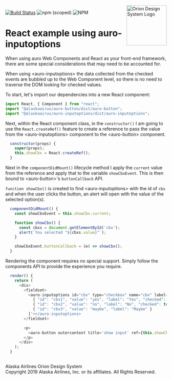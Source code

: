 <img src="https://resource.alaskaair.net/-/media/2C1969F8FB244C919205CD48429C13AC" alt="Orion Design System Logo" title="Be the change you want to see" width="125" align="right" />

[![Build Status](https://travis-ci.org/AlaskaAirlines/OrionStatelessComponents__auro-inputoptions.svg?branch=master)](https://travis-ci.org/AlaskaAirlines/OrionStatelessComponents__auro-inputoptions)
![npm (scoped)](https://img.shields.io/npm/v/@alaskaairux/auro-inputoptions.svg?color=orange)
![NPM](https://img.shields.io/npm/l/@alaskaairux/auro-inputoptions.svg?color=blue)

# React example using auro-inputoptions 

When using auro Web Components and React as your front-end framework, there are some special considerations that may need to be accounted for. 

When using \<auro-inputoptions> the data collected from the checked events are bubbled up to the Web Component level, so there is no need to traverse the DOM looking for checked values. 

To start, let's import our dependencies into a new React component:

```js
import React, { Component } from "react";
import "@alaskaairux/auro-button/dist/auro-button";
import "@alaskaairux/auro-inputoptions/dist/auro-inputoptions";
```

Next, within the React component class, in the `constructor()` I am going to use the `React.createRef()` feature to create a reference to pass the value from the \<auro-inputoptions> component to the \<auro-button> component. 

```js
  constructor(props) {
    super(props);
    this.showCbx = React.createRef();
  }
```

Next in the `componentDidMount()` lifecycle method I apply the `current` value from the reference and apply that to the variable `showCbxEvent`. This is then bound to \<auro-button>'s `buttonCallback` API. 

`function showCbx()` is created to find \<auro-inputoptions> with the id of `cbx` and when the user clicks the button, an alert will open with the value of the selected option(s). 

```js
  componentDidMount() {
    const showCbxEvent = this.showCbx.current;

    function showCbx() {
      const cbxs = document.getElementById('cbx');
      alert(`You selected "${cbxs.value}"`);
    }

    showCbxEvent.buttonCallback = (e) => showCbx();
  }
```

Rendering the component requires no special support. Simply follow the components API to provide the experience you require.  

```js
  render() {
    return (
      <div>
        <fieldset>
          <auro-inputoptions id="cbx" type="checkbox" name="cbx" label="Form label goes here" for="cbx1" componentData='[
            { "id": "cbx1", "value": "yes", "label": "Yes", "checked": true },
            { "id": "cbx2", "value": "no", "label": "No", "checked": true },
            { "id": "cbx3", "value": "maybe", "label": "Maybe" }
          ]'></auro-inputoptions>
        </fieldset>

        <p>
          <auro-button outercontext title='show input' ref={this.showCbx}>Submit</auro-button>
        </p>
      </div>
    );
  }
```

##

Alaska Airlines Orion Design System<br>
Copyright 2019 Alaska Airlines, Inc. or its affiliates. All Rights Reserved.
